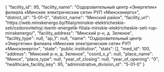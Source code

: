 {
    "facility_id": 95,
    "facility_name": "Оздоровительный центр «Энергетик» филиала «Минские электрические сети» РУП «Минскэнерго»",
    "district_id": "5-01-0",
    "district_name": "Минский район",
    "facility_url": "https:\/\/web.minskenergo.by\/filialy\/minskie-elektricheskie-seti\/ozdorovitelnyj-tsentr-energetik-filiala-minskie-elektricheskie-seti-rup-minskenergo\/",
    "facility_address": "Минский р-н, д. Зеленое",
    "facility_type": null,
    "ap_1": null,
    "name": "Оздоровительный центр «Энергетик» филиала «Минские электрические сети» РУП «Минскэнерго»",
    "state": "public institution",
    "stats": [],
    "med_id": 100,
    "address": "Минский р-н, д. Зеленое",
    "coord_x_y": null,
    "place_name": "Минск",
    "place_type": null,
    "year_of_closing": null,
    "year_of_opening": "0",
    "healthcare_facility_key": 95,
    "administrative_division_id": "5-01-0"
}